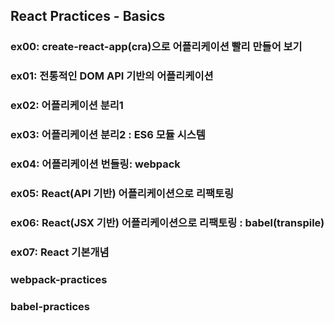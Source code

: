 ## React Practices - Basics

### ex00: create-react-app(cra)으로 어플리케이션 빨리 만들어 보기
### ex01: 전통적인 DOM API 기반의 어플리케이션
### ex02: 어플리케이션 분리1
### ex03: 어플리케이션 분리2 : ES6 모듈 시스템
### ex04: 어플리케이션 번들링: webpack
### ex05: React(API 기반) 어플리케이션으로 리팩토링
### ex06: React(JSX 기반) 어플리케이션으로 리팩토링 : babel(transpile)
### ex07: React 기본개념

### webpack-practices
### babel-practices

